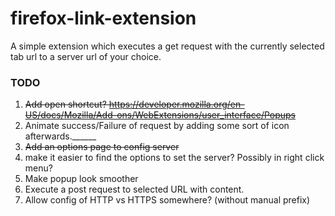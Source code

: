 # firefox-link-extension

A simple extension which executes a get request with the currently selected
tab url to a server url of your choice.

### TODO
1. ~~Add open shortcut? https://developer.mozilla.org/en-US/docs/Mozilla/Add-ons/WebExtensions/user_interface/Popups~~
2. Animate success/Failure of request by adding some sort of icon afterwards.______
3. ~~Add an options page to config server~~
4. make it easier to find the options to set the server? Possibly in right click menu?
5. Make popup look smoother
6. Execute a post request to selected URL with content.
7. Allow config of HTTP vs HTTPS somewhere? (without manual prefix)
